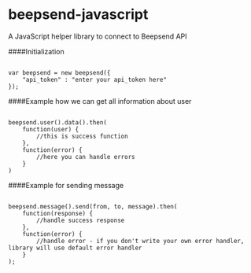 beepsend-javascript
===================

A JavaScript helper library to connect to Beepsend API

####Initialization

<pre><code>
var beepsend = new beepsend({
    "api_token" : "enter your api_token here"
});
</code></pre>

####Example how we can get all information about user

<pre><code>
beepsend.user().data().then(
    function(user) {
        //this is success function
    },
    function(error) {
        //here you can handle errors
    }
)
</code></pre>

####Example for sending message

<pre><code>
beepsend.message().send(from, to, message).then(
    function(response) {
        //handle success response
    },
    function(error) {
        //handle error - if you don't write your own error handler, library will use default error handler
    }
);
</code></pre>